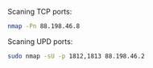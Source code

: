 Scaning TCP ports:
```sh
nmap -Pn 88.198.46.8
```

Scaning UPD ports:
```sh
sudo nmap -sU -p 1812,1813 88.198.46.2
```